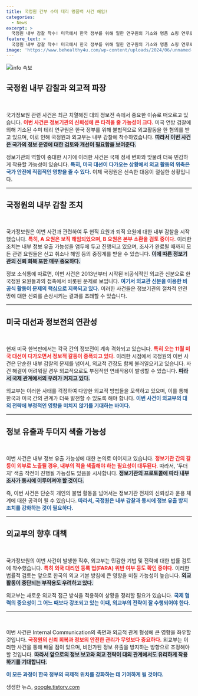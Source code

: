 ```yaml
---
title: 국정원 간부 수미 테리 명품백 사건 해임!
categories:
  - News
excerpt: >
  국정원 내부 감찰 착수! 미국에서 한국 정부를 위해 일한 연구원의 기소와 명품 쇼핑 연루로 사태가 복잡하게 얽혔다. 대미 정보전 치열한 시기에 내부 유출자 색출과 인사 갈등이 우려되고 있다.
feature_text: >
  국정원 내부 감찰 착수! 미국에서 한국 정부를 위해 일한 연구원의 기소와 명품 쇼핑 연루로 사태가 복잡하게 얽혔다. 대미 정보전 치열한 시기에 내부 유출자 색출과 인사 갈등이 우려되고 있다.
image: 'https://www.behealthy4u.com/wp-content/uploads/2024/06/unnamed-file.png'
---
```


<p><img src="https://www.behealthy4u.com/wp-content/uploads/2024/06/unnamed-file.png" alt="info 속보" /></p>

<h2 data-ke-size="size26">국정원 내부 감찰과 외교적 파장</h2>

<p data-ke-size="size16">&nbsp;</p>

<p>국가정보원 관련 사건은 최근 치열해진 대외 정보전 속에서 중요한 이슈로 떠오르고 있습니다. <b><span style="color: #ee2323;">이번 사건은 정보기관의 신뢰성에 큰 타격을 줄 가능성이 크다.</span></b> 미국 연방 검찰에 의해 기소된 수미 테리 연구원은 한국 정부를 위해 불법적으로 외교활동을 한 혐의를 받고 있으며, 이로 인해 국정원과 외교부는 내부 감찰에 착수하였습니다. <b><span style="background-color: #21538527;">따라서 이번 사건은 국가의 정보 운영에 대한 검토와 개선이 필요함을 보여준다.</span></b></p>

<p>정보기관의 역할이 중대한 시기에 이러한 사건은 국제 정세 변화와 맞물려 더욱 민감하게 작용할 가능성이 있습니다. <b><span style="color: #1a5490;">특히, 미국 대선이 다가오는 상황에서 외교 활동의 위축은 국가 안전에 직접적인 영향을 줄 수 있다.</span></b> 이제 국정원은 신속한 대응이 절실한 상황입니다.</p>

<hr>

<h2 data-ke-size="size26">국정원의 내부 감찰 조치</h2>

<p data-ke-size="size16">&nbsp;</p>

<p>국가정보원은 이번 사건과 관련하여 두 현직 요원과 퇴직 요원에 대한 내부 감찰을 시작했습니다. <b><span style="color: #ee2323;">특히, A 요원은 보직 해임되었으며, B 요원은 본부 소환을 검토 중이다.</span></b> 이러한 조치는 내부 정보 유출 가능성을 염두에 두고 진행되고 있으며, 조사가 완료될 때까지 모든 관련 요원들은 신고 취소나 해임 등의 중징계를 받을 수 있습니다. <b><span style="background-color: #21538527;">이에 따른 정보기관의 신뢰 회복 또한 매우 중요하다.</span></b></p>

<p>정보 소식통에 따르면, 이번 사건은 2013년부터 시작된 비공식적인 외교관 신분으로 한 국정원 요원들과의 접촉에서 비롯된 문제로 보입니다. <b><span style="color: #1a5490;">여기서 외교관 신분을 이용한 비공식 활동이 문제의 핵심으로 지목되고 있다.</span></b> 이러한 사건들은 정보기관의 절차적 안전망에 대한 신뢰를 손상시키는 결과를 초래할 수 있습니다.</p>

<hr>

<h2 data-ke-size="size26">미국 대선과 정보전의 연관성</h2>

<p data-ke-size="size16">&nbsp;</p>

<p>현재 미국 한복판에서는 각국 간의 정보전이 계속 격화되고 있습니다. <b><span style="color: #ee2323;">특히 오는 11월 미국 대선이 다가오면서 정보적 갈등이 증폭되고 있다.</span></b> 이러한 시점에서 국정원의 이번 사건은 단순한 내부 감찰의 문제를 넘어서, 외교적 긴장도 함께 불러일으키고 있습니다. 사건 해결이 어려워질 경우 외교적으로도 부정적인 연쇄작용이 발생할 수 있습니다. <b><span style="background-color: #21538527;">따라서 국제 관계에서의 우려가 커지고 있다.</span></b></p>

<p>외교부는 이러한 사태를 걱정하여 다양한 외교적 방법들을 모색하고 있으며, 이를 통해 한국과 미국 간의 관계가 더욱 발전할 수 있도록 해야 합니다. <b><span style="color: #1a5490;">이번 사건이 외교부의 대외 전략에 부정적인 영향을 미치지 않기를 기대하는 바이다.</span></b></p>

<hr>

<h2 data-ke-size="size26">정보 유출과 두더지 색출 가능성</h2>

<p data-ke-size="size16">&nbsp;</p>

<p>이번 사건은 내부 정보 유출 가능성에 대한 논의로 이어지고 있습니다. <b><span style="color: #ee2323;">정보기관 간의 갈등이 외부로 노출될 경우, 내부의 적을 색출해야 하는 필요성이 대두된다.</span></b> 따라서, '두더지' 색출 작전이 진행될 가능성도 있음을 시사합니다. <b><span style="background-color: #21538527;">정보기관의 프로토콜에 따라 내부 조사가 동시에 이루어져야 할 것이다.</span></b></p>

<p>즉, 이번 사건은 단순히 개인의 불법 활동을 넘어서는 정보기관 전체의 신뢰성과 운용 체계에 대한 공격이 될 수 있습니다. <b><span style="color: #1a5490;">따라서, 국정원은 내부 감찰과 동시에 정보 유출 방지 조치를 강화하는 것이 필요하다.</span></b></p>

<hr>

<h2 data-ke-size="size26">외교부의 향후 대책</h2>

<p data-ke-size="size16">&nbsp;</p>

<p>국가정보원의 이번 사건이 발생한 직후, 외교부는 민감한 기법 및 전략에 대한 법률 검토에 착수했습니다. <b><span style="color: #ee2323;">특히 외국 대리인 등록 법(FARA) 위반 여부 등도 확인 중이다.</span></b> 이러한 법률적 검토는 앞으로 한국의 외교 기본 방침에 큰 영향을 미칠 가능성이 높습니다. <b><span style="background-color: #21538527;">외교 활동이 중단되는 부작용도 우려하고 있다.</span></b></p>

<p>외교부는 새로운 외교적 접근 방식을 적용하여 상황을 정리할 필요가 있습니다. <b><span style="color: #1a5490;">국제 협력의 중요성이 그 어느 때보다 강조되고 있는 이때, 외교부의 전략이 잘 수행되어야 한다.</span></b></p>

<hr>

<p data-ke-size="size16">&nbsp;</p>

<p>이번 사건은 Internal Communication의 측면과 외교적 관계 형성에 큰 영향을 좌우할 것입니다. <b><span style="color: #ee2323;">국정원의 신뢰 회복과 정보의 안전한 관리가 무엇보다 중요하다.</span></b> 외교부는 이러한 사건을 통해 배울 점이 있으며, 비인가된 정보 유출을 방지하는 방향으로 조정해야 할 것입니다. <b><span style="background-color: #21538527;">따라서 앞으로의 정보 보고와 외교 전략이 대외 관계에서도 유리하게 작용하기를 기대합니다.</span></b>  </p>

<p><b><span style="color: #1a5490;">이 모든 과정이 한국 정부의 국제적 위치를 강화하는 데 기여하게 될 것이다.</span></b></p>
생생한 뉴스, <a href="https://qoogle.tistory.com" rel="dofollow">qoogle.tistory.com</a>


